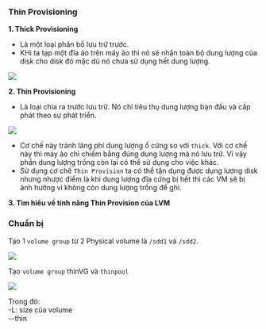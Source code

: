 ### Thin Provisioning  


**1. Thick Provisioning**
- Là một loại phân bổ lưu trữ trước. 
- KHi ta tạp một đĩa ảo trên máy ảo thì nó sẽ nhận toàn bộ dung lượng của disk cho disk đó mặc dù nó chưa sử dụng hết dung lượng.  

<img src ="https://i.imgur.com/oeSOo7I.png">

**2. Thin Provisioning**  

- Là loại chia ra trước lưu trữ. Nó chỉ tiêu thụ dung lượng bạn đầu và cấp phát theo sự phát triển.   

<img src="https://i.imgur.com/FuHDdiK.png">

- Cơ chế này tránh lãng phí dung lượng ổ cứng so với `thick`. Với cơ chế này thì máy ảo chỉ chiếm bằng đúng dung lượng mà nó lưu trữ. Vì vậy phần dung lượng trống còn lại có thể sử dụng cho việc khác. 
- Sử dụng cơ chế `Thin Provision` ta có thể tận dụng được dụng lượng disk nhưng nhược điểm là khi dung lượng đĩa cứng bị hết thì các VM sẽ bị ảnh hưởng vì không còn dung lượng trống để ghi.  

**3. Tìm hiểu về tính năng Thin Provision của LVM**  

### Chuẩn bị  

Tạo 1 `volume group` từ 2 Physical volume là `/sdd1` và `/sdd2`. 

<img src="https://i.imgur.com/9ahC0Ey.png">

Tạo `volume group` thinVG và `thinpool`  

<img src="https://i.imgur.com/9ypPjVD.png">

Trong đó:  
-L: size của volume  
--thin

